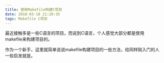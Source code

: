 ```yaml
---
title: 使用Makefile构建C项目
date: 2018-03-18 21:20:35
tags: Makefile C项目
---
```

最近接触多是一些C语言的项目，而说到C语言，个人感觉大部分都是使用makefile来构建项目的。

作为一个新手，这里就简单说说makefile构建项目的一些方法，给同样刚入门的人一些启发就是。


